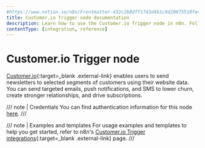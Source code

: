 ```yaml
---
#https://www.notion.so/n8n/Frontmatter-432c2b8dff1f43d4b1c8d20075510fe4
title: Customer.io Trigger node documentation
description: Learn how to use the Customer.io Trigger node in n8n. Follow technical documentation to integrate Customer.io Trigger node into your workflows.
contentType: [integration, reference]
---
```


# Customer.io Trigger node

[Customer.io](https://customer.io/){:target=_blank .external-link} enables users to send newsletters to selected segments of customers using their website data. You can send targeted emails, push notifications, and SMS to lower churn, create stronger relationships, and drive subscriptions.

/// note | Credentials
You can find authentication information for this node [here](/integrations/builtin/credentials/customerio.md).
///

///  note  | Examples and templates
For usage examples and templates to help you get started, refer to n8n's [Customer.io Trigger integrations](https://n8n.io/integrations/customerio-trigger/){:target=_blank .external-link} page.
///
